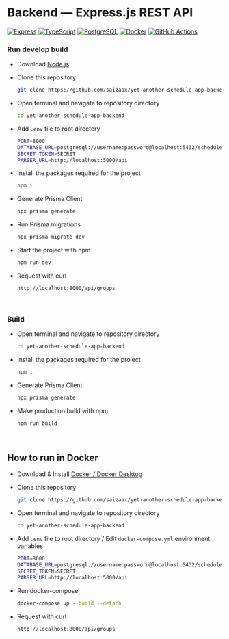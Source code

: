 # Backend — Express.js REST API

[![Express](https://img.shields.io/badge/Express-ffffff?logo=express&logoColor=black)](https://expressjs.com/)
[![TypeScript](https://img.shields.io/badge/TypeScript-3178C6?logo=typescript&logoColor=white)](https://www.typescriptlang.org/)
[![PostgreSQL](https://img.shields.io/badge/PostgreSQL-4169E1.svg?logo=postgresql&logoColor=white)](https://www.mongodb.com/)
[![Docker](https://img.shields.io/badge/Docker-%230db7ed.svg?logo=docker&logoColor=white)](https://www.docker.com/)
[![GitHub Actions](https://img.shields.io/badge/GitHub%20Actions-2088FF?logo=githubactions&logoColor=white)](https://github.com/features/actions)

### Run develop build

* Download [Node.js](https://nodejs.org/en/download/)

* Clone this repository
    ```bash
    git clone https://github.com/saizaax/yet-another-schedule-app-backend
    ```

* Open terminal and navigate to repository directory
    ```bash
    cd yet-another-schedule-app-backend
    ```

* Add `.env` file to root directory
    ```bash
    PORT=8000
    DATABASE_URL=postgresql://username:password@localhost:5432/schedule?schema=public
    SECRET_TOKEN=SECRET
    PARSER_URL=http://localhost:5000/api
    ```

* Install the packages required for the project
    ```bash
    npm i
    ```

* Generate Prisma Client
    ```bash
    npx prisma generate
    ```

* Run Prisma migrations
    ```bash
    npx prisma migrate dev
    ```

* Start the project with npm
    ```bash
    npm run dev
    ```

* Request with curl
    ```bash
    http://localhost:8000/api/groups
    ```

<br>

### Build

* Open terminal and navigate to repository directory
    ```bash
    cd yet-another-schedule-app-backend
    ```

* Install the packages required for the project
    ```bash
    npm i
    ```

* Generate Prisma Client
    ```bash
    npx prisma generate
    ```

* Make production build with npm
    ```bash
    npm run build
    ```

<br>

## How to run in Docker

* Download & Install [Docker / Docker Desktop](https://www.docker.com/products/docker-desktop)

* Clone this repository
    ```bash
    git clone https://github.com/saizaax/yet-another-schedule-app-backend
    ```

* Open terminal and navigate to repository directory
    ```bash
    cd yet-another-schedule-app-backend
    ```

* Add `.env` file to root directory / Edit `docker-compose.yml` environment variables
    ```bash
    PORT=8000
    DATABASE_URL=postgresql://username:password@localhost:5432/schedule?schema=public
    SECRET_TOKEN=SECRET
    PARSER_URL=http://localhost:5000/api
    ```

* Run docker-compose 
    ```bash
    docker-compose up --build --detach
    ```

* Request with curl
    ```bash
    http://localhost:8000/api/groups
    ```